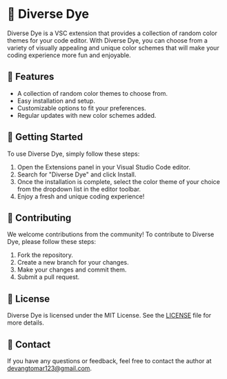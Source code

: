 # 🎨 Diverse Dye

Diverse Dye is a VSC extension that provides a collection of random color themes for your code editor. With Diverse Dye, you can choose from a variety of visually appealing and unique color schemes that will make your coding experience more fun and enjoyable. 

## 🎉 Features

- A collection of random color themes to choose from.
- Easy installation and setup.
- Customizable options to fit your preferences.
- Regular updates with new color schemes added.

## 🚀 Getting Started

To use Diverse Dye, simply follow these steps:

1. Open the Extensions panel in your Visual Studio Code editor.
2. Search for "Diverse Dye" and click Install.
3. Once the installation is complete, select the color theme of your choice from the dropdown list in the editor toolbar.
4. Enjoy a fresh and unique coding experience!

## 🤝 Contributing

We welcome contributions from the community! To contribute to Diverse Dye, please follow these steps:

1. Fork the repository.
2. Create a new branch for your changes.
3. Make your changes and commit them.
4. Submit a pull request.

## 📝 License

Diverse Dye is licensed under the MIT License. See the [LICENSE](LICENSE) file for more details.

## 📧 Contact

If you have any questions or feedback, feel free to contact the author at devangtomar123@gmail.com.

